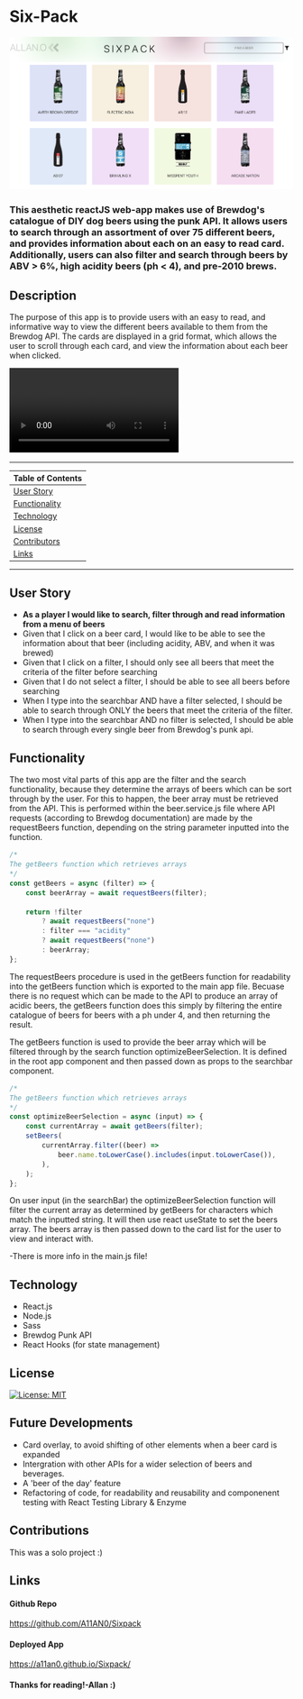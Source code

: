 # Six-Pack

<p align="center">
  <img src="./src/images/appImage.png" alt="Six-pack Demo">
</p>

### This aesthetic reactJS web-app makes use of Brewdog's catalogue of DIY dog beers using the punk API. It allows users to search through an assortment of over 75 different beers, and provides information about each on an easy to read card. Additionally, users can also filter and search through beers by ABV > 6%, high acidity beers (ph < 4), and pre-2010 brews.

## Description

The purpose of this app is to provide users with an easy to read, and informative way to view the different beers available to them from the Brewdog API. The cards are displayed in a grid format, which allows the user to scroll through each card, and view the information about each beer when clicked.

<video auto-play="true" loop="loop"  plays-inline="true">
  <source src="https://github.com/A11AN0/Sixpack/blob/main/src/images/app.mov" type="video/mp4">
</video>

---

| Table of Contents               |
| ------------------------------- |
| [User Story](#UserStory)        |
| [Functionality](#Functionality) |
| [Technology](#Technology)       |
| [License](#License)             |
| [Contributors](#Contributors)   |
| [Links](#Links)                 |

---

## User Story

-   **As a player I would like to search, filter through and read information from a menu of beers**
-   Given that I click on a beer card, I would like to be able to see the information about that beer (including acidity, ABV, and when it was brewed)
-   Given that I click on a filter, I should only see all beers that meet the criteria of the filter before searching
-   Given that I do not select a filter, I should be able to see all beers before searching
-   When I type into the searchbar AND have a filter selected, I should be able to search through ONLY the beers that meet the criteria of the filter.
-   When I type into the searchbar AND no filter is selected, I should be able to search through every single beer from Brewdog's punk api.

## Functionality

The two most vital parts of this app are the filter and the search functionality, because they
determine the arrays of beers which can be sort through by the user. For this to happen, the beer array must be retrieved from
the API. This is performed within the beer.service.js file where API requests (according to Brewdog documentation) are made by the
requestBeers function, depending on the string parameter inputted into the function.

```js
/*
The getBeers function which retrieves arrays
*/
const getBeers = async (filter) => {
    const beerArray = await requestBeers(filter);

    return !filter
        ? await requestBeers("none")
        : filter === "acidity"
        ? await requestBeers("none")
        : beerArray;
};
```

The requestBeers procedure is used in the getBeers function for readability into the getBeers function which is exported to the main app file. Becuase there is no request which can be made to the API to produce an array of acidic beers, the getBeers function does this simply by filtering the entire catalogue of beers for beers with a ph under 4, and then returning the result.

The getBeers function is used to provide the beer array which will be filtered through by the search function optimizeBeerSelection. It is defined in the root app component and then passed down as props to the searchbar component.

```js
/*
The getBeers function which retrieves arrays
*/
const optimizeBeerSelection = async (input) => {
    const currentArray = await getBeers(filter);
    setBeers(
        currentArray.filter((beer) =>
            beer.name.toLowerCase().includes(input.toLowerCase()),
        ),
    );
};
```

On user input (in the searchBar) the optimizeBeerSelection function will filter the current array as determined by getBeers for characters which match the inputted string. It will then use react useState to set the beers array. The beers array is then passed down to the card list for the user to view and interact with.

-There is more info in the main.js file!

## Technology

-   React.js
-   Node.js
-   Sass
-   Brewdog Punk API
-   React Hooks (for state management)

## License

[![License: MIT](https://img.shields.io/badge/License-MIT-yellow.svg)](https://opensource.org/licenses/MIT)

## Future Developments

-   Card overlay, to avoid shifting of other elements when a beer card is expanded
-   Intergration with other APIs for a wider selection of beers and beverages.
-   A 'beer of the day' feature
-   Refactoring of code, for readability and reusability and componenent testing with React Testing Library & Enzyme

## Contributions

This was a solo project :)

## Links

#### Github Repo

https://github.com/A11AN0/Sixpack

#### Deployed App

https://a11an0.github.io/Sixpack/

#### Thanks for reading!-Allan :)
